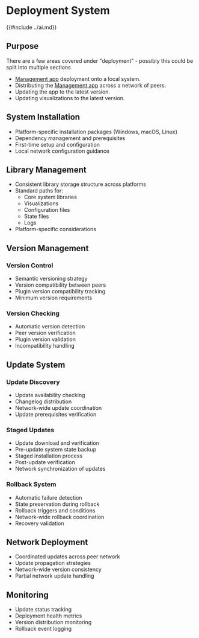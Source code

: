 # Deployment System
{{#include ../ai.md}}

## Purpose
There are a few areas covered under "deployment" - possibly this could be split into multiple sections
- [Management app](application.md) deployment onto a local system.
- Distributing the [Management app](application.md) across a network of peers.
- Updating the app to the latest version.
- Updating visualizations to the latest version.

## System Installation
- Platform-specific installation packages (Windows, macOS, Linux)
- Dependency management and prerequisites
- First-time setup and configuration
- Local network configuration guidance
## Library Management
- Consistent library storage structure across platforms
- Standard paths for:
    - Core system libraries
    - Visualizations
    - Configuration files
    - State files
    - Logs
- Platform-specific considerations
## Version Management
### Version Control
- Semantic versioning strategy
- Version compatibility between peers
- Plugin version compatibility tracking
- Minimum version requirements
### Version Checking
- Automatic version detection
- Peer version verification
- Plugin version validation
- Incompatibility handling
## Update System
### Update Discovery
- Update availability checking
- Changelog distribution
- Network-wide update coordination
- Update prerequisites verification
### Staged Updates
- Update download and verification
- Pre-update system state backup
- Staged installation process
- Post-update verification
- Network synchronization of updates
### Rollback System
- Automatic failure detection
- State preservation during rollback
- Rollback triggers and conditions
- Network-wide rollback coordination
- Recovery validation
## Network Deployment
- Coordinated updates across peer network
- Update propagation strategies
- Network-wide version consistency
- Partial network update handling
## Monitoring
- Update status tracking
- Deployment health metrics
- Version distribution monitoring
- Rollback event logging

